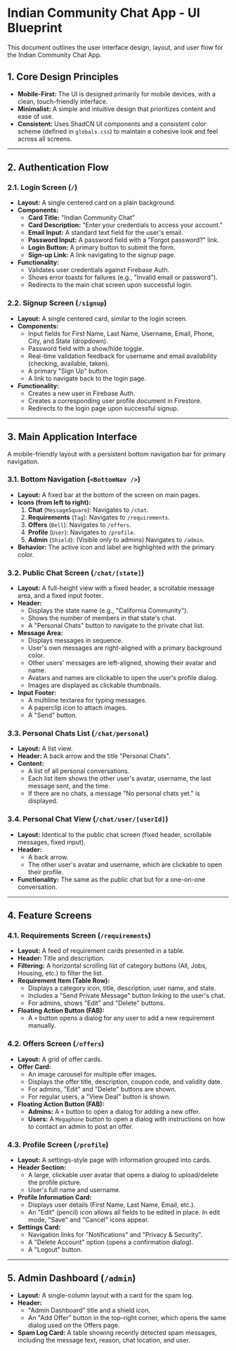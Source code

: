 # Indian Community Chat App - UI Blueprint

This document outlines the user interface design, layout, and user flow for the Indian Community Chat App.

## 1. Core Design Principles

-   **Mobile-First:** The UI is designed primarily for mobile devices, with a clean, touch-friendly interface.
-   **Minimalist:** A simple and intuitive design that prioritizes content and ease of use.
-   **Consistent:** Uses ShadCN UI components and a consistent color scheme (defined in `globals.css`) to maintain a cohesive look and feel across all screens.

---

## 2. Authentication Flow

### 2.1. Login Screen (`/`)

-   **Layout:** A single centered card on a plain background.
-   **Components:**
    -   **Card Title:** "Indian Community Chat"
    -   **Card Description:** "Enter your credentials to access your account."
    -   **Email Input:** A standard text field for the user's email.
    -   **Password Input:** A password field with a "Forgot password?" link.
    -   **Login Button:** A primary button to submit the form.
    -   **Sign-up Link:** A link navigating to the signup page.
-   **Functionality:**
    -   Validates user credentials against Firebase Auth.
    -   Shows error toasts for failures (e.g., "Invalid email or password").
    -   Redirects to the main chat screen upon successful login.

### 2.2. Signup Screen (`/signup`)

-   **Layout:** A single centered card, similar to the login screen.
-   **Components:**
    -   Input fields for First Name, Last Name, Username, Email, Phone, City, and State (dropdown).
    -   Password field with a show/hide toggle.
    -   Real-time validation feedback for username and email availability (checking, available, taken).
    -   A primary "Sign Up" button.
    -   A link to navigate back to the login page.
-   **Functionality:**
    -   Creates a new user in Firebase Auth.
    -   Creates a corresponding user profile document in Firestore.
    -   Redirects to the login page upon successful signup.

---

## 3. Main Application Interface

A mobile-friendly layout with a persistent bottom navigation bar for primary navigation.

### 3.1. Bottom Navigation (`<BottomNav />`)

-   **Layout:** A fixed bar at the bottom of the screen on main pages.
-   **Icons (from left to right):**
    1.  **Chat** (`MessageSquare`): Navigates to `/chat`.
    2.  **Requirements** (`Tag`): Navigates to `/requirements`.
    3.  **Offers** (`Bell`): Navigates to `/offers`.
    4.  **Profile** (`User`): Navigates to `/profile`.
    5.  **Admin** (`Shield`): (Visible only to admins) Navigates to `/admin`.
-   **Behavior:** The active icon and label are highlighted with the primary color.

### 3.2. Public Chat Screen (`/chat/[state]`)

-   **Layout:** A full-height view with a fixed header, a scrollable message area, and a fixed input footer.
-   **Header:**
    -   Displays the state name (e.g., "California Community").
    -   Shows the number of members in that state's chat.
    -   A "Personal Chats" button to navigate to the private chat list.
-   **Message Area:**
    -   Displays messages in sequence.
    -   User's own messages are right-aligned with a primary background color.
    -   Other users' messages are left-aligned, showing their avatar and name.
    -   Avatars and names are clickable to open the user's profile dialog.
    -   Images are displayed as clickable thumbnails.
-   **Input Footer:**
    -   A multiline textarea for typing messages.
    -   A paperclip icon to attach images.
    -   A "Send" button.

### 3.3. Personal Chats List (`/chat/personal`)

-   **Layout:** A list view.
-   **Header:** A back arrow and the title "Personal Chats".
-   **Content:**
    -   A list of all personal conversations.
    -   Each list item shows the other user's avatar, username, the last message sent, and the time.
    -   If there are no chats, a message "No personal chats yet." is displayed.

### 3.4. Personal Chat View (`/chat/user/[userId]`)

-   **Layout:** Identical to the public chat screen (fixed header, scrollable messages, fixed input).
-   **Header:**
    -   A back arrow.
    -   The other user's avatar and username, which are clickable to open their profile.
-   **Functionality:** The same as the public chat but for a one-on-one conversation.

---

## 4. Feature Screens

### 4.1. Requirements Screen (`/requirements`)

-   **Layout:** A feed of requirement cards presented in a table.
-   **Header:** Title and description.
-   **Filtering:** A horizontal scrolling list of category buttons (All, Jobs, Housing, etc.) to filter the list.
-   **Requirement Item (Table Row):**
    -   Displays a category icon, title, description, user name, and state.
    -   Includes a "Send Private Message" button linking to the user's chat.
    -   For admins, shows "Edit" and "Delete" buttons.
-   **Floating Action Button (FAB):**
    - A `+` button opens a dialog for any user to add a new requirement manually.

### 4.2. Offers Screen (`/offers`)

-   **Layout:** A grid of offer cards.
-   **Offer Card:**
    -   An image carousel for multiple offer images.
    -   Displays the offer title, description, coupon code, and validity date.
    -   For admins, "Edit" and "Delete" buttons are shown.
    -   For regular users, a "View Deal" button is shown.
-   **Floating Action Button (FAB):**
    -   **Admins:** A `+` button to open a dialog for adding a new offer.
    -   **Users:** A `Megaphone` button to open a dialog with instructions on how to contact an admin to post an offer.

### 4.3. Profile Screen (`/profile`)

-   **Layout:** A settings-style page with information grouped into cards.
-   **Header Section:**
    -   A large, clickable user avatar that opens a dialog to upload/delete the profile picture.
    -   User's full name and username.
-   **Profile Information Card:**
    -   Displays user details (First Name, Last Name, Email, etc.).
    -   An "Edit" (pencil) icon allows all fields to be edited in place. In edit mode, "Save" and "Cancel" icons appear.
-   **Settings Card:**
    -   Navigation links for "Notifications" and "Privacy & Security".
    -   A "Delete Account" option (opens a confirmation dialog).
    -   A "Logout" button.

---

## 5. Admin Dashboard (`/admin`)

-   **Layout:** A single-column layout with a card for the spam log.
-   **Header:**
    -   "Admin Dashboard" title and a shield icon.
    -   An "Add Offer" button in the top-right corner, which opens the same dialog used on the Offers page.
-   **Spam Log Card:** A table showing recently detected spam messages, including the message text, reason, chat location, and user.
